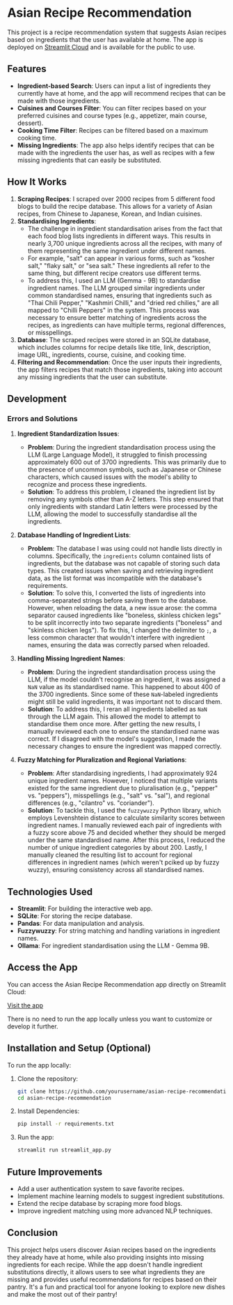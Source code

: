 # Asian Recipe Recommendation

This project is a recipe recommendation system that suggests Asian recipes based on ingredients that the user has available at home. The app is deployed on [Streamlit Cloud](https://asian-recipe-recommendation.streamlit.app/) and is available for the public to use.

## Features

- **Ingredient-based Search**: Users can input a list of ingredients they currently have at home, and the app will recommend recipes that can be made with those ingredients.
- **Cuisines and Courses Filter**: You can filter recipes based on your preferred cuisines and course types (e.g., appetizer, main course, dessert).
- **Cooking Time Filter**: Recipes can be filtered based on a maximum cooking time.
- **Missing Ingredients**: The app also helps identify recipes that can be made with the ingredients the user has, as well as recipes with a few missing ingredients that can easily be substituted.


## How It Works

1. **Scraping Recipes**: I scraped over 2000 recipes from 5 different food blogs to build the recipe database. This allows for a variety of Asian recipes, from Chinese to Japanese, Korean, and Indian cuisines.
2. **Standardising Ingredients**: 
    - The challenge in ingredient standardisation arises from the fact that each food blog lists ingredients in different ways. This results in nearly 3,700 unique ingredients across all the recipes, with many of them representing the same ingredient under different names.
    - For example, "salt" can appear in various forms, such as "kosher salt," "flaky salt," or "sea salt." These ingredients all refer to the same thing, but different recipe creators use different terms.
    - To address this, I used an LLM (Gemma - 9B) to standardise ingredient names. The LLM grouped similar ingredients under common standardised names, ensuring that ingredients such as "Thai Chili Pepper," "Kashmiri Chilli," and "dried red chilies," are all mapped to "Chilli Peppers" in the system. This process was necessary to ensure better matching of ingredients across the recipes, as ingredients can have multiple terms, regional differences, or misspellings.
3. **Database**: The scraped recipes were stored in an SQLite database, which includes columns for recipe details like title, link, description, image URL, ingredients, course, cuisine, and cooking time.
4. **Filtering and Recommendation**: Once the user inputs their ingredients, the app filters recipes that match those ingredients, taking into account any missing ingredients that the user can substitute.


## Development

### Errors and Solutions

1. **Ingredient Standardization Issues**:
   - **Problem**: During the ingredient standardisation process using the LLM (Large Language Model), it struggled to finish processing approximately 600 out of 3700 ingredients. This was primarily due to the presence of uncommon symbols, such as Japanese or Chinese characters, which caused issues with the model's ability to recognize and process these ingredients.
   - **Solution**: To address this problem, I cleaned the ingredient list by removing any symbols other than A-Z letters. This step ensured that only ingredients with standard Latin letters were processed by the LLM, allowing the model to successfully standardise all the ingredients.

2. **Database Handling of Ingredient Lists**:
   - **Problem**: The database I was using could not handle lists directly in columns. Specifically, the `ingredients` column contained lists of ingredients, but the database was not capable of storing such data types. This created issues when saving and retrieving ingredient data, as the list format was incompatible with the database's requirements.
   - **Solution**: To solve this, I converted the lists of ingredients into comma-separated strings before saving them to the database. However, when reloading the data, a new issue arose: the comma separator caused ingredients like "boneless, skinless chicken legs" to be split incorrectly into two separate ingredients ("boneless" and "skinless chicken legs"). To fix this, I changed the delimiter to `;`, a less common character that wouldn't interfere with ingredient names, ensuring the data was correctly parsed when reloaded.

3. **Handling Missing Ingredient Names**:
   - **Problem**: During the ingredient standardisation process using the LLM, if the model couldn't recognise an ingredient, it was assigned a `NaN` value as its standardised name. This happened to about 400 of the 3700 ingredients. Since some of these `NaN`-labeled ingredients might still be valid ingredients, it was important not to discard them.
   - **Solution**: To address this, I reran all ingredients labelled as `NaN` through the LLM again. This allowed the model to attempt to standardise them once more. After getting the new results, I manually reviewed each one to ensure the standardised name was correct. If I disagreed with the model's suggestion, I made the necessary changes to ensure the ingredient was mapped correctly.

4. **Fuzzy Matching for Pluralization and Regional Variations**:
   - **Problem**: After standardising ingredients, I had approximately 924 unique ingredient names. However, I noticed that multiple variants existed for the same ingredient due to pluralisation (e.g., "pepper" vs. "peppers"), misspellings (e.g., "salt" vs. "sal"), and regional differences (e.g., "cilantro" vs. "coriander").
   - **Solution**: To tackle this, I used the `fuzzywuzzy` Python library, which employs Levenshtein distance to calculate similarity scores between ingredient names. I manually reviewed each pair of ingredients with a fuzzy score above 75 and decided whether they should be merged under the same standardised name. After this process, I reduced the number of unique ingredient categories by about 200. Lastly, I manually cleaned the resulting list to account for regional differences in ingredient names (which weren't pciked up by fuzzy wuzzy), ensuring consistency across all standardised names.

## Technologies Used

- **Streamlit**: For building the interactive web app.
- **SQLite**: For storing the recipe database.
- **Pandas**: For data manipulation and analysis.
- **Fuzzywuzzy**: For string matching and handling variations in ingredient names.
- **Ollama**: For ingredient standardisation using the LLM - Gemma 9B.

## Access the App

You can access the Asian Recipe Recommendation app directly on Streamlit Cloud:

[Visit the app](https://asian-recipe-recommendation.streamlit.app/)

There is no need to run the app locally unless you want to customize or develop it further.

## Installation and Setup (Optional)
To run the app locally:

1. Clone the repository:
   ```bash
   git clone https://github.com/yourusername/asian-recipe-recommendation.git
   cd asian-recipe-recommendation
   ```

2. Install Dependencies:
    ```bash
    pip install -r requirements.txt
    ```

3. Run the app:
    ```bash
    streamlit run streamlit_app.py
    ```


## Future Improvements

- Add a user authentication system to save favorite recipes.
- Implement machine learning models to suggest ingredient substitutions.
- Extend the recipe database by scraping more food blogs.
- Improve ingredient matching using more advanced NLP techniques.

## Conclusion

This project helps users discover Asian recipes based on the ingredients they already have at home, while also providing insights into missing ingredients for each recipe. While the app doesn't handle ingredient substitutions directly, it allows users to see what ingredients they are missing and provides useful recommendations for recipes based on their pantry. It's a fun and practical tool for anyone looking to explore new dishes and make the most out of their pantry!